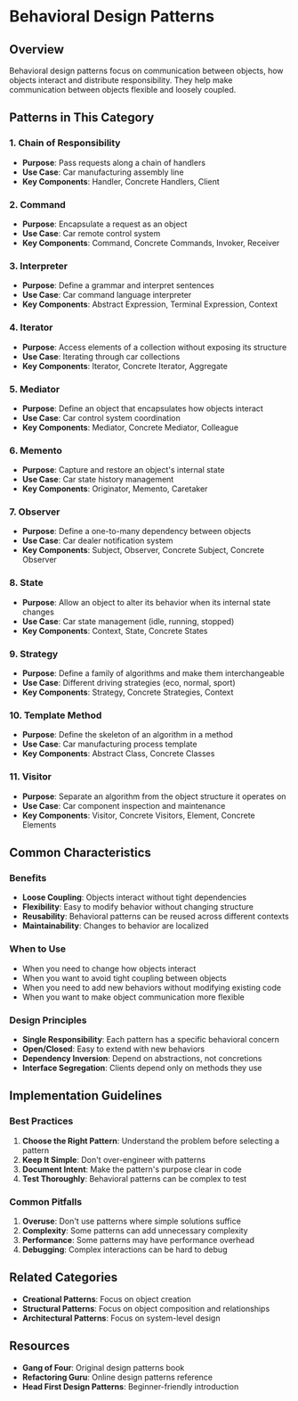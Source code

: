 # Behavioral Design Patterns

## Overview
Behavioral design patterns focus on communication between objects, how objects interact and distribute responsibility. They help make communication between objects flexible and loosely coupled.

## Patterns in This Category

### 1. **Chain of Responsibility**
- **Purpose**: Pass requests along a chain of handlers
- **Use Case**: Car manufacturing assembly line
- **Key Components**: Handler, Concrete Handlers, Client

### 2. **Command**
- **Purpose**: Encapsulate a request as an object
- **Use Case**: Car remote control system
- **Key Components**: Command, Concrete Commands, Invoker, Receiver

### 3. **Interpreter**
- **Purpose**: Define a grammar and interpret sentences
- **Use Case**: Car command language interpreter
- **Key Components**: Abstract Expression, Terminal Expression, Context

### 4. **Iterator**
- **Purpose**: Access elements of a collection without exposing its structure
- **Use Case**: Iterating through car collections
- **Key Components**: Iterator, Concrete Iterator, Aggregate

### 5. **Mediator**
- **Purpose**: Define an object that encapsulates how objects interact
- **Use Case**: Car control system coordination
- **Key Components**: Mediator, Concrete Mediator, Colleague

### 6. **Memento**
- **Purpose**: Capture and restore an object's internal state
- **Use Case**: Car state history management
- **Key Components**: Originator, Memento, Caretaker

### 7. **Observer**
- **Purpose**: Define a one-to-many dependency between objects
- **Use Case**: Car dealer notification system
- **Key Components**: Subject, Observer, Concrete Subject, Concrete Observer

### 8. **State**
- **Purpose**: Allow an object to alter its behavior when its internal state changes
- **Use Case**: Car state management (idle, running, stopped)
- **Key Components**: Context, State, Concrete States

### 9. **Strategy**
- **Purpose**: Define a family of algorithms and make them interchangeable
- **Use Case**: Different driving strategies (eco, normal, sport)
- **Key Components**: Strategy, Concrete Strategies, Context

### 10. **Template Method**
- **Purpose**: Define the skeleton of an algorithm in a method
- **Use Case**: Car manufacturing process template
- **Key Components**: Abstract Class, Concrete Classes

### 11. **Visitor**
- **Purpose**: Separate an algorithm from the object structure it operates on
- **Use Case**: Car component inspection and maintenance
- **Key Components**: Visitor, Concrete Visitors, Element, Concrete Elements

## Common Characteristics

### Benefits
- **Loose Coupling**: Objects interact without tight dependencies
- **Flexibility**: Easy to modify behavior without changing structure
- **Reusability**: Behavioral patterns can be reused across different contexts
- **Maintainability**: Changes to behavior are localized

### When to Use
- When you need to change how objects interact
- When you want to avoid tight coupling between objects
- When you need to add new behaviors without modifying existing code
- When you want to make object communication more flexible

### Design Principles
- **Single Responsibility**: Each pattern has a specific behavioral concern
- **Open/Closed**: Easy to extend with new behaviors
- **Dependency Inversion**: Depend on abstractions, not concretions
- **Interface Segregation**: Clients depend only on methods they use

## Implementation Guidelines

### Best Practices
1. **Choose the Right Pattern**: Understand the problem before selecting a pattern
2. **Keep It Simple**: Don't over-engineer with patterns
3. **Document Intent**: Make the pattern's purpose clear in code
4. **Test Thoroughly**: Behavioral patterns can be complex to test

### Common Pitfalls
1. **Overuse**: Don't use patterns where simple solutions suffice
2. **Complexity**: Some patterns can add unnecessary complexity
3. **Performance**: Some patterns may have performance overhead
4. **Debugging**: Complex interactions can be hard to debug

## Related Categories
- **Creational Patterns**: Focus on object creation
- **Structural Patterns**: Focus on object composition and relationships
- **Architectural Patterns**: Focus on system-level design

## Resources
- **Gang of Four**: Original design patterns book
- **Refactoring Guru**: Online design patterns reference
- **Head First Design Patterns**: Beginner-friendly introduction 